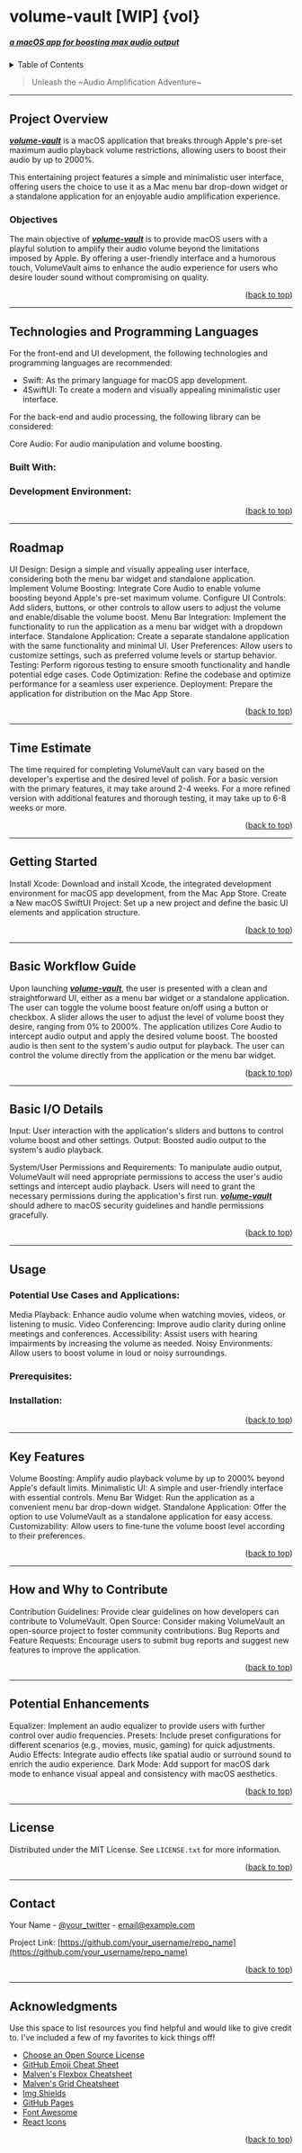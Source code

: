 <a name="vol"></a>


<!-- Adding custom IDs allows you to link directly to headings and modify them with CSS. To add a custom heading ID, enclose the custom ID in curly braces on the same line as the heading. -->
# volume-vault [WIP] {vol}
##### <ins>__*a macOS app for boosting max audio output*__</ins>

<details>
  <summary>Table of Contents</summary>
  <ol>
    <li>
      <a href="#view">Project Overview</a>
      <ul>
        <li><a href="obj">Objectives</a></li>
      </ul>
    </li>
    <li>
      <a href="#tech">Technologies and Programming Languages</a>
      <ul>
        <a href="built">Built With</a>
        <a href="devenv">Development Environment</a>
      </ul>
    </li>
    <li><a href="#start">Getting Started</a></li>
    <li><a href="#map">Roadmap</a></li>
    <li><a href="#flow">Basic Workflow</a></li>
    <li><a href="#io">Basic I/O Details</a></li>
    <li>
      <a href="#use">Usage</a>
      <ul>
        <li><a href="#pre">Prerequisites</a></li>
        <li><a href="#inst">Installation</a></li>
      </ul>
    </li>
    <li><a href="#feat">Key Features</a></li>
    <li><a href="#give">How to Contribute</a></li>
    <li><a href="#plus">Future Enhancements</a></li>
    <li><a href="#lic">License</a></li>
    <li><a href="#contact">Contact</a></li>
    <li><a href="#ack">Acknowledgments</a></li>
  </ol>
</details>
  
> Unleash the ~Audio Amplification Adventure~
> 

---------------------------

<a name="view"></a>
## Project Overview
<ins>__*volume-vault*__</ins> is a macOS application that breaks through Apple's pre-set maximum audio playback volume restrictions, allowing users to boost their audio by up to 2000%. 

This entertaining project features a simple and minimalistic user interface, offering users the choice to use it as a Mac menu bar drop-down widget or a standalone application for an enjoyable audio amplification experience.


<a name="obj"></a>
### Objectives
The main objective of <ins>__*volume-vault*__</ins> is to provide macOS users with a playful solution to amplify their audio volume beyond the limitations imposed by Apple. By offering a user-friendly interface and a humorous touch, VolumeVault aims to enhance the audio experience for users who desire louder sound without compromising on quality.

<p align="right">(<a href="#vol">back to top</a>)</p>

---------------------

<a name="tech"></a> 
## Technologies and Programming Languages
For the front-end and UI development, the following technologies and programming languages are recommended:
- Swift: As the primary language for macOS app development.
- 4SwiftUI: To create a modern and visually appealing minimalistic user interface.


For the back-end and audio processing, the following library can be considered:

Core Audio: For audio manipulation and volume boosting.

<a name="built"></a>

### Built With:


<a name="devenv"></a>

### Development Environment:



<p align="right">(<a href="#vol">back to top</a>)</p>

---------------------
<a name="map"></a>
## Roadmap

UI Design: Design a simple and visually appealing user interface, considering both the menu bar widget and standalone application.
Implement Volume Boosting: Integrate Core Audio to enable volume boosting beyond Apple's pre-set maximum volume.
Configure UI Controls: Add sliders, buttons, or other controls to allow users to adjust the volume and enable/disable the volume boost.
Menu Bar Integration: Implement the functionality to run the application as a menu bar widget with a dropdown interface.
Standalone Application: Create a separate standalone application with the same functionality and minimal UI.
User Preferences: Allow users to customize settings, such as preferred volume levels or startup behavior.
Testing: Perform rigorous testing to ensure smooth functionality and handle potential edge cases.
Code Optimization: Refine the codebase and optimize performance for a seamless user experience.
Deployment: Prepare the application for distribution on the Mac App Store.

<p align="right">(<a href="#vol">back to top</a>)</p>

---------------------

<a name="time"></a>
## Time Estimate
The time required for completing VolumeVault can vary based on the developer's expertise and the desired level of polish. For a basic version with the primary features, it may take around 2-4 weeks. For a more refined version with additional features and thorough testing, it may take up to 6-8 weeks or more.

<p align="right">(<a href="#vol">back to top</a>)</p>

---------------------
<a name="start"></a>

## Getting Started

Install Xcode: Download and install Xcode, the integrated development environment for macOS app development, from the Mac App Store.
Create a New macOS SwiftUI Project: Set up a new project and define the basic UI elements and application structure.

<p align="right">(<a href="#vol">back to top</a>)</p>

---------------------
<a name="flow"></a>
## Basic Workflow Guide

Upon launching <ins>__*volume-vault*__</ins>, the user is presented with a clean and straightforward UI, either as a menu bar widget or a standalone application.
The user can toggle the volume boost feature on/off using a button or checkbox.
A slider allows the user to adjust the level of volume boost they desire, ranging from 0% to 2000%.
The application utilizes Core Audio to intercept audio output and apply the desired volume boost.
The boosted audio is then sent to the system's audio output for playback.
The user can control the volume directly from the application or the menu bar widget.

<p align="right">(<a href="#vol">back to top</a>)</p>

---------------------

<a name="io"></a>
## Basic I/O Details

Input:
User interaction with the application's sliders and buttons to control volume boost and other settings.
Output:
Boosted audio output to the system's audio playback.


System/User Permissions and Requirements:
To manipulate audio output, VolumeVault will need appropriate permissions to access the user's audio settings and intercept audio playback. Users will need to grant the necessary permissions during the application's first run. <ins>__*volume-vault*__</ins> should adhere to macOS security guidelines and handle permissions gracefully.

<p align="right">(<a href="#vol">back to top</a>)</p>

---------------------

<a name="use"></a>
## Usage

### Potential Use Cases and Applications:

Media Playback: Enhance audio volume when watching movies, videos, or listening to music.
Video Conferencing: Improve audio clarity during online meetings and conferences.
Accessibility: Assist users with hearing impairments by increasing the volume as needed.
Noisy Environments: Allow users to boost volume in loud or noisy surroundings.


### Prerequisites:


### Installation:

<p align="right">(<a href="#vol">back to top</a>)</p>

---------------------

<a name="feat"></a>
## Key Features 

Volume Boosting: Amplify audio playback volume by up to 2000% beyond Apple's default limits.
Minimalistic UI: A simple and user-friendly interface with essential controls.
Menu Bar Widget: Run the application as a convenient menu bar drop-down widget.
Standalone Application: Offer the option to use VolumeVault as a standalone application for easy access.
Customizability: Allow users to fine-tune the volume boost level according to their preferences.

<p align="right">(<a href="#vol">back to top</a>)</p>

---------------------
<a name="give"></a>
## How and Why to Contribute

Contribution Guidelines: Provide clear guidelines on how developers can contribute to VolumeVault.
Open Source: Consider making VolumeVault an open-source project to foster community contributions.
Bug Reports and Feature Requests: Encourage users to submit bug reports and suggest new features to improve the application.

<p align="right">(<a href="#vol">back to top</a>)</p>

---------------------
<a name="plus"></a>

## Potential Enhancements

Equalizer: Implement an audio equalizer to provide users with further control over audio frequencies.
Presets: Include preset configurations for different scenarios (e.g., movies, music, gaming) for quick adjustments.
Audio Effects: Integrate audio effects like spatial audio or surround sound to enrich the audio experience.
Dark Mode: Add support for macOS dark mode to enhance visual appeal and consistency with macOS aesthetics.

<p align="right">(<a href="#vol">back to top</a>)</p>

---------------------------

<a name="lic"></a>
<!-- LICENSE -->
## License

Distributed under the MIT License. See `LICENSE.txt` for more information.

<p align="right">(<a href="#vol">back to top</a>)</p>

---------------------------
<a name="contact"></a>
<!-- CONTACT -->
## Contact

Your Name - [@your_twitter](https://twitter.com/your_username) - email@example.com

Project Link: [https://github.com/your_username/repo_name](https://github.com/your_username/repo_name)

<p align="right">(<a href="#vol">back to top</a>)</p>

---------------------------
<a name="ack"></a>
<!-- ACKNOWLEDGMENTS -->
## Acknowledgments

Use this space to list resources you find helpful and would like to give credit to. I've included a few of my favorites to kick things off!

* [Choose an Open Source License](https://choosealicense.com)
* [GitHub Emoji Cheat Sheet](https://www.webpagefx.com/tools/emoji-cheat-sheet)
* [Malven's Flexbox Cheatsheet](https://flexbox.malven.co/)
* [Malven's Grid Cheatsheet](https://grid.malven.co/)
* [Img Shields](https://shields.io)
* [GitHub Pages](https://pages.github.com)
* [Font Awesome](https://fontawesome.com)
* [React Icons](https://react-icons.github.io/react-icons/search)

<p align="right">(<a href="#vol">back to top</a>)</p>



<!-- MARKDOWN LINKS & IMAGES -->
<!-- https://www.markdownguide.org/basic-syntax/#reference-style-links -->
[contributors-shield]: https://img.shields.io/github/contributors/othneildrew/Best-README-Template.svg?style=for-the-badge
[contributors-url]: https://github.com/othneildrew/Best-README-Template/graphs/contributors
[forks-shield]: https://img.shields.io/github/forks/othneildrew/Best-README-Template.svg?style=for-the-badge
[forks-url]: https://github.com/othneildrew/Best-README-Template/network/members
[stars-shield]: https://img.shields.io/github/stars/othneildrew/Best-README-Template.svg?style=for-the-badge
[stars-url]: https://github.com/othneildrew/Best-README-Template/stargazers
[issues-shield]: https://img.shields.io/github/issues/othneildrew/Best-README-Template.svg?style=for-the-badge
[issues-url]: https://github.com/othneildrew/Best-README-Template/issues
[license-shield]: https://img.shields.io/github/license/othneildrew/Best-README-Template.svg?style=for-the-badge
[license-url]: https://github.com/othneildrew/Best-README-Template/blob/master/LICENSE.txt
[linkedin-shield]: https://img.shields.io/badge/-LinkedIn-black.svg?style=for-the-badge&logo=linkedin&colorB=555
[linkedin-url]: https://linkedin.com/in/othneildrew
[product-screenshot]: images/screenshot.png
[Next.js]: https://img.shields.io/badge/next.js-000000?style=for-the-badge&logo=nextdotjs&logoColor=white
[Next-url]: https://nextjs.org/


